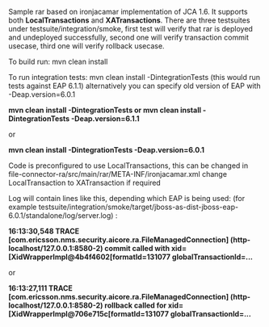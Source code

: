 <p>
Sample rar based on ironjacamar implementation of JCA 1.6. It supports both <b>LocalTransactions</b> and <b>XATransactions</b>.
There are three testsuites under testsuite/integration/smoke, first test will verify that rar is deployed and undeployed successfully, second one will verify transaction commit usecase, third one will verify rollback usecase.
</p>
<p>
To build run: mvn clean install
</p>
<p>
To run integration tests: mvn clean install -DintegrationTests (this would run tests against EAP 6.1.1) alternatively you can specify old version of EAP with -Deap.version=6.0.1
</p>
<p>
<b>mvn clean install -DintegrationTests or mvn clean install -DintegrationTests -Deap.version=6.1.1</b>
</p>
or
<p>
<b>mvn clean install -DintegrationTests -Deap.version=6.0.1</b></br>
</p>
<p>
Code is preconfigured to use LocalTransactions, this can be changed in file-connector-ra/src/main/rar/META-INF/ironjacamar.xml
change <transaction-support>LocalTransaction</transaction-support> to <transaction-support>XATransaction</transaction-support> if required</p> 
<p>
Log will contain lines like this, depending which EAP is being used: (for example testsuite/integration/smoke/target/jboss-as-dist-jboss-eap-6.0.1/standalone/log/server.log) :
</p>
<p>
<b>16:13:30,548 TRACE [com.ericsson.nms.security.aicore.ra.FileManagedConnection] (http-localhost/127.0.0.1:8580-2) commit called with xid=[XidWrapperImpl@4b4f4602[formatId=131077 globalTransactionId=...</b>
</p>
or
<p>
<b>16:13:27,111 TRACE [com.ericsson.nms.security.aicore.ra.FileManagedConnection] (http-localhost/127.0.0.1:8580-2) rollback called for xid=[XidWrapperImpl@706e715c[formatId=131077 globalTransactionId=...</b>
</p>

